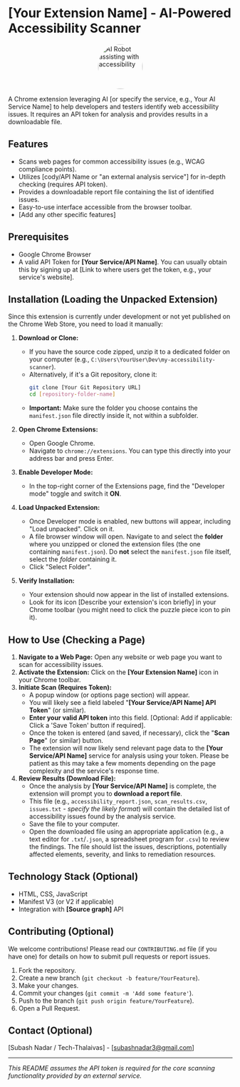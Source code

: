 # [Your Extension Name] - AI-Powered Accessibility Scanner

<img src="https://imgs.search.brave.com/03H_FrMTXV6Z4anOES3P8WTulnDxCx5poUiQHtBo1Ik/rs:fit:500:0:0:0/g:ce/aHR0cHM6Ly90My5m/dGNkbi5uZXQvanBn/LzA1LzQxLzI4LzUy/LzM2MF9GXzU0MTI4/NTIwN19teFZGdGpz/U0FUTldZUFZwOFgz/TWRZNGd4dTNlWHcz/TS5qcGc"
     alt="AI Robot assisting with accessibility"
     style="width: 100px; height: 100px; border-radius: 50px; object-fit: cover; display: block; margin-left: auto; margin-right: auto;">
<!-- TODO: Replace the placeholder image URL above with a real one -->

A Chrome extension leveraging AI [or specify the service, e.g., Your AI Service Name] to help developers and testers identify web accessibility issues. It requires an API token for analysis and provides results in a downloadable file.

## Features

*   Scans web pages for common accessibility issues (e.g., WCAG compliance points).
*   Utilizes [cody/API Name or "an external analysis service"] for in-depth checking (requires API token).
*   Provides a downloadable report file containing the list of identified issues.
*   Easy-to-use interface accessible from the browser toolbar.
*   [Add any other specific features]

## Prerequisites

*   Google Chrome Browser
*   A valid API Token for **[Your Service/API Name]**. You can usually obtain this by signing up at [Link to where users get the token, e.g., your service's website].

## Installation (Loading the Unpacked Extension)

Since this extension is currently under development or not yet published on the Chrome Web Store, you need to load it manually:

1.  **Download or Clone:**
    *   If you have the source code zipped, unzip it to a dedicated folder on your computer (e.g., `C:\Users\YourUser\Dev\my-accessibility-scanner`).
    *   Alternatively, if it's a Git repository, clone it:
        ```bash
        git clone [Your Git Repository URL]
        cd [repository-folder-name]
        ```
    *   **Important:** Make sure the folder you choose contains the `manifest.json` file directly inside it, not within a subfolder.

2.  **Open Chrome Extensions:**
    *   Open Google Chrome.
    *   Navigate to `chrome://extensions`. You can type this directly into your address bar and press Enter.

3.  **Enable Developer Mode:**
    *   In the top-right corner of the Extensions page, find the "Developer mode" toggle and switch it **ON**.

4.  **Load Unpacked Extension:**
    *   Once Developer mode is enabled, new buttons will appear, including "Load unpacked". Click on it.
    *   A file browser window will open. Navigate to and select the **folder** where you unzipped or cloned the extension files (the one containing `manifest.json`). Do **not** select the `manifest.json` file itself, select the *folder* containing it.
    *   Click "Select Folder".

5.  **Verify Installation:**
    *   Your extension should now appear in the list of installed extensions.
    *   Look for its icon [Describe your extension's icon briefly] in your Chrome toolbar (you might need to click the puzzle piece icon to pin it).

## How to Use (Checking a Page)

1.  **Navigate to a Web Page:** Open any website or web page you want to scan for accessibility issues.
2.  **Activate the Extension:** Click on the **[Your Extension Name]** icon in your Chrome toolbar.
3.  **Initiate Scan (Requires Token):**
    *   A popup window (or options page section) will appear.
    *   You will likely see a field labeled "**[Your Service/API Name] API Token**" (or similar).
    *   **Enter your valid API token** into this field. [Optional: Add if applicable: Click a 'Save Token' button if required].
    *   Once the token is entered (and saved, if necessary), click the "**Scan Page**" (or similar) button.
    *   The extension will now likely send relevant page data to the **[Your Service/API Name]** service for analysis using your token. Please be patient as this may take a few moments depending on the page complexity and the service's response time.
4.  **Review Results (Download File):**
    *   Once the analysis by **[Your Service/API Name]** is complete, the extension will prompt you to **download a report file**.
    *   This file (e.g., `accessibility_report.json`, `scan_results.csv`, `issues.txt` - *specify the likely format*) will contain the detailed list of accessibility issues found by the analysis service.
    *   Save the file to your computer.
    *   Open the downloaded file using an appropriate application (e.g., a text editor for `.txt`/`.json`, a spreadsheet program for `.csv`) to review the findings. The file should list the issues, descriptions, potentially affected elements, severity, and links to remediation resources.

## Technology Stack (Optional)

*   HTML, CSS, JavaScript
*   Manifest V3 (or V2 if applicable)
*   Integration with **[Source graph]** API

## Contributing (Optional)

We welcome contributions! Please read our `CONTRIBUTING.md` file (if you have one) for details on how to submit pull requests or report issues.

1.  Fork the repository.
2.  Create a new branch (`git checkout -b feature/YourFeature`).
3.  Make your changes.
4.  Commit your changes (`git commit -m 'Add some feature'`).
5.  Push to the branch (`git push origin feature/YourFeature`).
6.  Open a Pull Request.

## Contact (Optional)

[Subash Nadar / Tech-Thalaivas] - [subashnadar3@gmail.com]

---

*This README assumes the API token is required for the core scanning functionality provided by an external service.*
